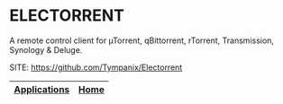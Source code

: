 # ELECTORRENT

 A remote control client for µTorrent, qBittorrent, rTorrent, Transmission, Synology & Deluge. 
 
 SITE: https://github.com/Tympanix/Electorrent

 | [Applications](https://portable-linux-apps.github.io/apps.html) | [Home](https://portable-linux-apps.github.io)
 | --- | --- |
